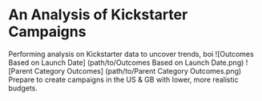 # An Analysis of Kickstarter Campaigns
Performing analysis on Kickstarter data to uncover trends, boi
![Outcomes Based on Launch Date] (path/to/Outcomes Based on Launch Date.png)
![Parent Category Outcomes] (path/to/Parent Category Outcomes.png)
Prepare to create campaigns in the US & GB with lower, more realistic budgets.
